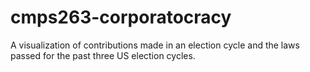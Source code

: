 # cmps263-corporatocracy
A visualization of contributions made in an election cycle and the laws passed for the past three US election cycles.
